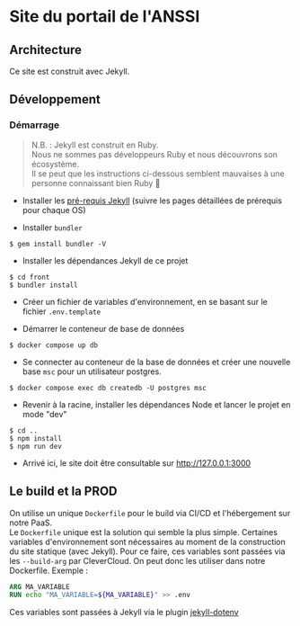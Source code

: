# Site du portail de l'ANSSI

## Architecture

Ce site est construit avec Jekyll.

## Développement

### Démarrage

> N.B. : Jekyll est construit en Ruby.  
> Nous ne sommes pas développeurs Ruby et nous découvrons son écosystème.  
> Il se peut que les instructions ci-dessous semblent mauvaises à une personne connaissant bien Ruby 🙏

- Installer les [pré-requis Jekyll](https://jekyllrb.com/docs/#prerequisites) (suivre les pages détaillées de prérequis pour chaque OS)

- Installer `bundler`

```shell
$ gem install bundler -V
```

- Installer les dépendances Jekyll de ce projet

```shell
$ cd front
$ bundler install
```

- Créer un fichier de variables d'environnement, en se basant sur le fichier `.env.template`

- Démarrer le conteneur de base de données

```shell
$ docker compose up db
```

- Se connecter au conteneur de la base de données et créer une nouvelle base `msc` pour un utilisateur postgres.

```shell
$ docker compose exec db createdb -U postgres msc
```

- Revenir à la racine, installer les dépendances Node et lancer le projet en mode "dev"

```shell
$ cd ..
$ npm install
$ npm run dev
```

- Arrivé ici, le site doit être consultable sur http://127.0.0.1:3000

## Le build et la PROD

On utilise un unique `Dockerfile` pour le build via CI/CD et l'hébergement sur notre PaaS.  
Le `Dockerfile` unique est la solution qui semble la plus simple.
Certaines variables d'environnement sont nécessaires au moment de la construction du site statique (avec Jekyll).
Pour ce faire, ces variables sont passées via les `--build-arg` par CleverCloud. On peut donc les utiliser dans notre Dockerfile.
Exemple :

```Dockerfile
ARG MA_VARIABLE
RUN echo "MA_VARIABLE=${MA_VARIABLE}" >> .env
```

Ces variables sont passées à Jekyll via le plugin [jekyll-dotenv](https://www.rubydoc.info/gems/jekyll-dotenv/0.2.0)
